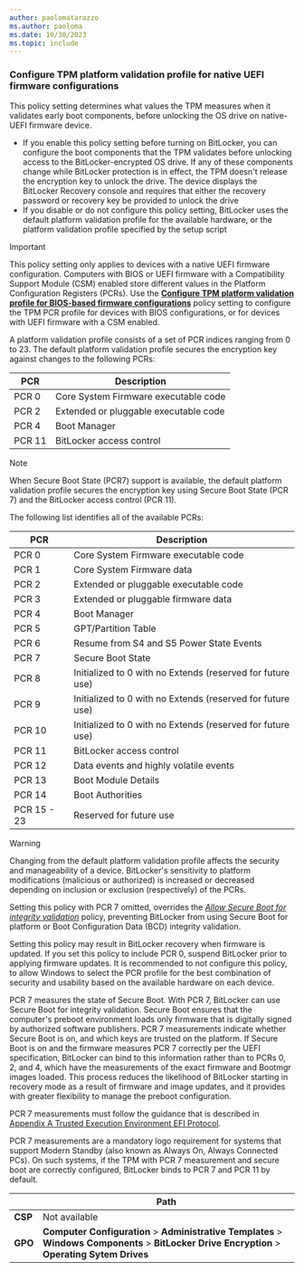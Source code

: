 ```yaml
---
author: paolomatarazzo
ms.author: paoloma
ms.date: 10/30/2023
ms.topic: include
---
```


### Configure TPM platform validation profile for native UEFI firmware configurations

This policy setting determines what values the TPM measures when it validates early boot components, before unlocking the OS drive on native-UEFI firmware device.

- If you enable this policy setting before turning on BitLocker, you can configure the boot components that the TPM validates before unlocking access to the BitLocker-encrypted OS drive. If any of these components change while BitLocker protection is in effect, the TPM doesn't release the encryption key to unlock the drive. The device displays the BitLocker Recovery console and requires that either the recovery password or recovery key be provided to unlock the drive
- If you disable or do not configure this policy setting, BitLocker uses the default platform validation profile for the available hardware, or the platform validation profile specified by the setup script

> [!IMPORTANT]
> This policy setting only applies to devices with a native UEFI firmware configuration. Computers with BIOS or UEFI firmware with a Compatibility Support Module (CSM) enabled store different values in the Platform Configuration Registers (PCRs). Use the **[Configure TPM platform validation profile for BIOS-based firmware configurations](../configure.md?tabs=os#configure-tpm-platform-validation-profile-for-bios-based-firmware-configurations)** policy setting to configure the TPM PCR profile for devices with BIOS configurations, or for devices with UEFI firmware with a CSM enabled.

A platform validation profile consists of a set of PCR indices ranging from 0 to 23. The default platform validation profile secures the encryption key against changes to the following PCRs:

|PCR|Description|
|-|-|
| PCR 0 | Core System Firmware executable code|
| PCR 2 | Extended or pluggable executable code|
| PCR 4 | Boot Manager|
| PCR 11 | BitLocker access control|

> [!NOTE]
> When Secure Boot State (PCR7) support is available, the default platform validation profile secures the encryption key using Secure Boot State (PCR 7) and the BitLocker access control (PCR 11).

The following list identifies all of the available PCRs:

|PCR|Description|
|-|-|
| PCR 0 | Core System Firmware executable code|
| PCR 1 | Core System Firmware data|
| PCR 2 | Extended or pluggable executable code|
| PCR 3 | Extended or pluggable firmware data|
| PCR 4 | Boot Manager|
| PCR 5 | GPT/Partition Table|
| PCR 6 | Resume from S4 and S5 Power State Events|
| PCR 7 | Secure Boot State|
| PCR 8 | Initialized to 0 with no Extends (reserved for future use)|
| PCR 9 | Initialized to 0 with no Extends (reserved for future use)|
| PCR 10 | Initialized to 0 with no Extends (reserved for future use)|
| PCR 11 | BitLocker access control|
| PCR 12 | Data events and highly volatile events|
| PCR 13 | Boot Module Details|
| PCR 14 | Boot Authorities|
| PCR 15 - 23 | Reserved for future use

> [!WARNING]
> Changing from the default platform validation profile affects the security and manageability of a device. BitLocker's sensitivity to platform modifications (malicious or authorized) is increased or decreased depending on inclusion or exclusion (respectively) of the PCRs.
>
> Setting this policy with PCR 7 omitted, overrides the *[Allow Secure Boot for integrity validation](../configure.md?tabs=os#allow-secure-boot-for-integrity-validation)* policy, preventing BitLocker from using Secure Boot for platform or Boot Configuration Data (BCD) integrity validation.
>
> Setting this policy may result in BitLocker recovery when firmware is updated. If you set this policy to include PCR 0, suspend BitLocker prior to applying firmware updates. It is recommended to not configure this policy, to allow Windows to select the PCR profile for the best combination of security and usability based on the available hardware on each device.

PCR 7 measures the state of Secure Boot. With PCR 7, BitLocker can use Secure Boot for integrity validation. Secure Boot ensures that the computer's preboot environment loads only firmware that is digitally signed by authorized software publishers. PCR 7 measurements indicate whether Secure Boot is on, and which keys are trusted on the platform. If Secure Boot is on and the firmware measures PCR 7 correctly per the UEFI specification, BitLocker can bind to this information rather than to PCRs 0, 2, and 4, which have the measurements of the exact firmware and Bootmgr images loaded. This process reduces the likelihood of BitLocker starting in recovery mode as a result of firmware and image updates, and it provides with greater flexibility to manage the preboot configuration.

PCR 7 measurements must follow the guidance that is described in [Appendix A Trusted Execution Environment EFI Protocol](/windows-hardware/test/hlk/testref/trusted-execution-environment-efi-protocol).

PCR 7 measurements are a mandatory logo requirement for systems that support Modern Standby (also known as Always On, Always Connected PCs). On such systems, if the TPM with PCR 7 measurement and secure boot are correctly configured, BitLocker binds to PCR 7 and PCR 11 by default.

|  | Path |
|--|--|
| **CSP** | Not available |
| **GPO** | **Computer Configuration** > **Administrative Templates** > **Windows Components** > **BitLocker Drive Encryption** > **Operating Sytem Drives** |
